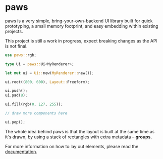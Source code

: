 # paws

paws is a very simple, bring-your-own-backend UI library built for quick
prototyping, a small memory footprint, and easy embedding within existing
projects.

This project is still a work in progress, expect breaking changes as the API
is not final.

```rs
use paws::rgb;

type Ui = paws::Ui<MyRenderer>;

let mut ui = Ui::new(MyRenderer::new());

ui.root((800, 600), Layout::Freeform);

ui.push();
ui.pad(8);

ui.fill(rgb(0, 127, 255));

// draw more components here

ui.pop();
```

The whole idea behind paws is that the layout is built at the same time as it's drawn, by using
a stack of rectangles with extra metadata – **groups**.

For more information on how to lay out elements, please read the [documentation](https://docs.rs/paws/latest/paws/struct.Ui.html).
